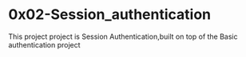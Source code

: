 # 0x02-Session_authentication

This project project is Session Authentication,built on top of the Basic authentication project